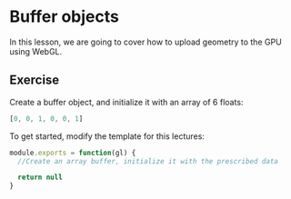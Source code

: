 # Buffer objects

In this lesson, we are going to cover how to upload geometry to the GPU using WebGL.

## Exercise

Create a buffer object, and initialize it with an array of 6 floats:

```javascript
[0, 0, 1, 0, 0, 1]
```

To get started, modify the template for this lectures:

```javascript
module.exports = function(gl) {
  //Create an array buffer, initialize it with the prescribed data

  return null
}
```